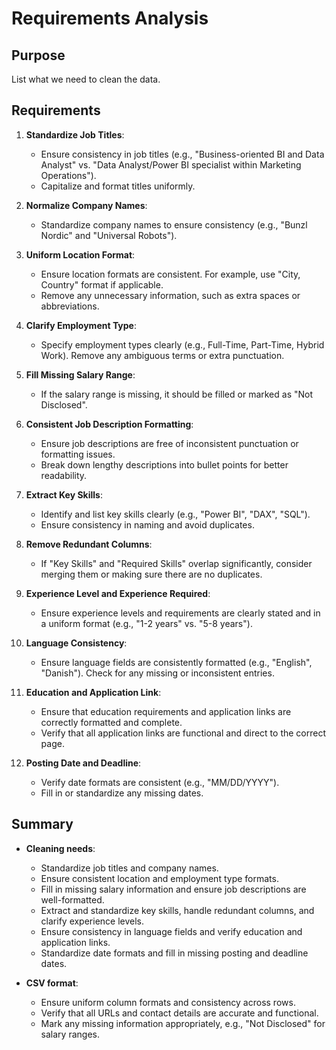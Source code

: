 # Requirements Analysis

## Purpose
List what we need to clean the data.

## Requirements
1. **Standardize Job Titles**:
   - Ensure consistency in job titles (e.g., "Business-oriented BI and Data Analyst" vs. "Data Analyst/Power BI specialist within Marketing Operations").
   - Capitalize and format titles uniformly.

2. **Normalize Company Names**:
   - Standardize company names to ensure consistency (e.g., "Bunzl Nordic" and "Universal Robots").

3. **Uniform Location Format**:
   - Ensure location formats are consistent. For example, use "City, Country" format if applicable.
   - Remove any unnecessary information, such as extra spaces or abbreviations.

4. **Clarify Employment Type**:
   - Specify employment types clearly (e.g., Full-Time, Part-Time, Hybrid Work). Remove any ambiguous terms or extra punctuation.

5. **Fill Missing Salary Range**:
   - If the salary range is missing, it should be filled or marked as "Not Disclosed".

6. **Consistent Job Description Formatting**:
   - Ensure job descriptions are free of inconsistent punctuation or formatting issues.
   - Break down lengthy descriptions into bullet points for better readability.

7. **Extract Key Skills**:
   - Identify and list key skills clearly (e.g., "Power BI", "DAX", "SQL").
   - Ensure consistency in naming and avoid duplicates.

8. **Remove Redundant Columns**:
   - If "Key Skills" and "Required Skills" overlap significantly, consider merging them or making sure there are no duplicates.

9. **Experience Level and Experience Required**:
   - Ensure experience levels and requirements are clearly stated and in a uniform format (e.g., "1-2 years" vs. "5-8 years").

10. **Language Consistency**:
    - Ensure language fields are consistently formatted (e.g., "English", "Danish"). Check for any missing or inconsistent entries.

11. **Education and Application Link**:
    - Ensure that education requirements and application links are correctly formatted and complete.
    - Verify that all application links are functional and direct to the correct page.

12. **Posting Date and Deadline**:
    - Verify date formats are consistent (e.g., "MM/DD/YYYY").
    - Fill in or standardize any missing dates.

## Summary
- **Cleaning needs**:
  - Standardize job titles and company names.
  - Ensure consistent location and employment type formats.
  - Fill in missing salary information and ensure job descriptions are well-formatted.
  - Extract and standardize key skills, handle redundant columns, and clarify experience levels.
  - Ensure consistency in language fields and verify education and application links.
  - Standardize date formats and fill in missing posting and deadline dates.

- **CSV format**:
  - Ensure uniform column formats and consistency across rows.
  - Verify that all URLs and contact details are accurate and functional.
  - Mark any missing information appropriately, e.g., "Not Disclosed" for salary ranges.

